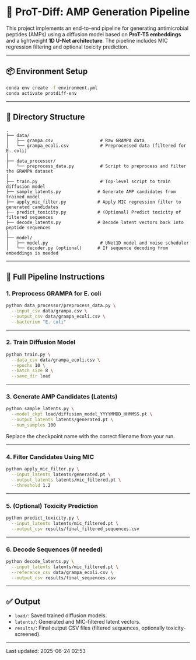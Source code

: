 # 🧬 ProT-Diff: AMP Generation Pipeline

This project implements an end-to-end pipeline for generating antimicrobial peptides (AMPs) using a diffusion model based on **ProT-T5 embeddings** and a lightweight **1D U-Net architecture**. The pipeline includes MIC regression filtering and optional toxicity prediction.

---

## 📦 Environment Setup

```bash
conda env create -f environment.yml
conda activate protdiff-env
```

---

## 📁 Directory Structure

```
.
├── data/
│   ├── grampa.csv                  # Raw GRAMPA data
│   └── grampa_ecoli.csv            # Preprocessed data (filtered for E. coli)
│
├── data_processor/
│   └── preprocess_data.py          # Script to preprocess and filter the GRAMPA dataset
│
├── train.py                        # Top-level script to train diffusion model
├── sample_latents.py              # Generate AMP candidates from trained model
├── apply_mic_filter.py            # Apply MIC regression filter to generated candidates
├── predict_toxicity.py            # (Optional) Predict toxicity of filtered sequences
├── decode_latents.py              # Decode latent vectors back into peptide sequences
│
├── model/
│   ├── model.py                    # UNet1D model and noise scheduler
│   └── decoder.py (optional)      # If sequence decoding from embeddings is needed
```

---

## 🚀 Full Pipeline Instructions

### 1. Preprocess GRAMPA for E. coli

```bash
python data_processor/preprocess_data.py \
  --input_csv data/grampa.csv \
  --output_csv data/grampa_ecoli.csv \
  --bacterium "E. coli"
```

---

### 2. Train Diffusion Model

```bash
python train.py \
  --data_csv data/grampa_ecoli.csv \
  --epochs 10 \
  --batch_size 8 \
  --save_dir load
```

---

### 3. Generate AMP Candidates (Latents)

```bash
python sample_latents.py \
  --model_ckpt load/diffusion_model_YYYYMMDD_HHMMSS.pt \
  --output_latents latents/generated.pt \
  --num_samples 100
```

Replace the checkpoint name with the correct filename from your run.

---

### 4. Filter Candidates Using MIC

```bash
python apply_mic_filter.py \
  --input_latents latents/generated.pt \
  --output_latents latents/mic_filtered.pt \
  --threshold 1.2
```

---

### 5. (Optional) Toxicity Prediction

```bash
python predict_toxicity.py \
  --input_latents latents/mic_filtered.pt \
  --output_csv results/final_filtered_sequences.csv
```

---

### 6. Decode Sequences (if needed)

```bash
python decode_latents.py \
  --input_latents latents/mic_filtered.pt \
  --reference_csv data/grampa_ecoli.csv \
  --output_csv results/final_sequences.csv
```

---

## ✅ Output

- `load/`: Saved trained diffusion models.
- `latents/`: Generated and MIC-filtered latent vectors.
- `results/`: Final output CSV files (filtered sequences, optionally toxicity-screened).

---

Last updated: 2025-06-24 02:53
